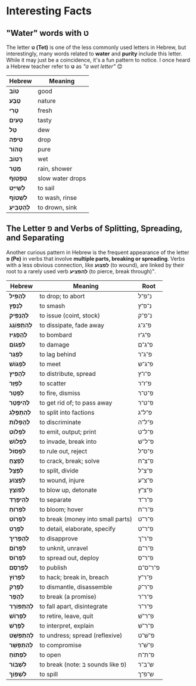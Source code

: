 # Interesting Facts

## "Water" words with ט

The letter **ט (Tet)** is one of the less commonly used letters in Hebrew, but interestingly, many words related to **water** and **purity** include this letter. While it may just be a coincidence, it's a fun pattern to notice. I once heard a Hebrew teacher refer to **ט** as *"a wet letter"* 😊

| **Hebrew** | **Meaning** |
|------------|-------------|
| **טוֹב**    | good        |
| **טֶבַע**    | nature      |
| **טָרִי**    | fresh       |
| **טָעִים**   | tasty       |
| **טַל**     | dew         |
| **טיפה**   | drop        |
| **טָהוֹר**   | pure        |
| **רָטוֹב**   | wet         |
| **מָטָר**    | rain, shower     |
| **טִפְטוּף**  | slow water drops |
| **לְשַׁייֵּט**  | to sail        |
| **לִשְׁטוֹף**  | to wash, rinse |
| **לְהַטְבִּיעַ** | to drown, sink |

## The Letter פ and Verbs of Splitting, Spreading, and Separating

Another curious pattern in Hebrew is the frequent appearance of the letter **פ (Pe)** in verbs that involve **multiple parts, breaking or spreading**. Verbs with a less obvious connection, like **לפצוע** (to wound), are linked by their root to a rarely used verb **להפציע** (to pierce, break through)".

| **Hebrew**    | **Meaning** | **Root** |
| ------------- | ----------- | ---------- |
| **לְהַפִּיל** | to drop; to abort | נ־פ־ל |
| **לְנַפֵּץ** | to smash | נ־פ־ץ |
| **לְהַנְפִּיק** | to issue (coint, stock) | נ־פ־ק |
| **לְהִתְפּוֹגֵג** | to dissipate, fade away | פ־ג־ג |
| **לְהַפְגִּיז** | to bombard | פ־ג־ז |
| **לִפְגּוֹם** | to damage | פ־ג־ם |
| **לְפַגֵּר** | to lag behind | פ־ג־ר |
| **לִפְגּוֹשׁ** | to meet | פ־ג־ש |
| **לְהָפִיץ** | to distribute, spread | פ־ו־ץ |
| **לְפַזֵּר** | to scatter | פ־ז־ר |
| **לְפַטֵּר** | to fire, dismiss | פ־ט־ר |
| **לְהִיפָּטֵר** | to get rid of; to pass away | פ־ט־ר |
| **לְהִתְפַּלֵּג** | to split into factions | פ־ל־ג |
| **לְהַפְלוֹת** | to discriminate | פ־ל־ה |
| **לִפְלוֹט** | to emit, output; print | פ־ל־ט |
| **לִפְלוֹשׁ** | to invade, break into | פ־ל־שׁ |
| **לִפְסוֹל** | to rule out, reject | פ־ס־ל |
| **לְפַצֵּחַ** | to crack, break; solve | פ־צ־ח |
| **לְפַצֵּל** | to split, divide | פ־צ־ל |
| **לִפְצוֹעַ** | to wound, injure | פ־צ־ע |
| **לְפוֹצֵץ** | to blow up, detonate | פ־צ־ץ |
| **לְהִיפָּרֵד** | to separate | פ־ר־ד |
| **לִפְרוֹחַ** | to bloom; hover | פ־ר־ח |
| **לִפְרוֹט** | to break (money into small parts) | פ־ר־ט |
| **לְפָרֵט** | to detail, elaborate, specify | פ־ר־ט |
| **לְהַפְרִיךְ** | to disapprove |  פ־ר־ך |
| **לִפְרוֹם** | to unknit, unravel | פ־ר־ם  |
| **לִפְרוֹס** | to spread out, deploy | פ־ר־ס |
| **לְפַרְסֵם** | to publish | פ־ר־ס־ם |
| **לִפְרוֹץ** | to hack; break in, breach | פ־ר־ץ |
| **לְפָרֵק** | to dismantle, disassemble | פ־ר־ק |
| **לְהָפֵר** | to break (a promise) | פ־ר־ר |
| **לְהִתְפּוֹרֵר** | to fall apart, disintegrate | פ־ר־ר |
| **לִפְרוֹשׁ** | to retire, leave, quit | פ־ר־שׁ |
| **לְפָרַשׁ** | to interpret, explain | פ־ר־שׁ |
| **לְהִתְפַּשֵּׁט** | to undress; spread (reflexive) | פ־שׁ־ט |
| **לְהִתְפַּשֵּׁר** | to compromise | פ־שׁ־ר |  
| **לִפְתּוֹחַ** | to open | פ־ת־ח |
| **לִשְׁבּוֹר** | to break (note: בּ sounds like פ) | ש־ב־ר |
| **לִשְׁפּוֹךְ** | to spill | ש־פ־ך |
